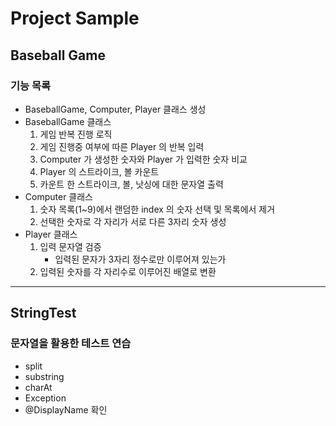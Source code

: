# Project Sample
## Baseball Game
### 기능 목록
- BaseballGame, Computer, Player 클래스 생성
- BaseballGame 클래스
    1. 게임 반복 진행 로직
    1. 게임 진행중 여부에 따른 Player 의 반복 입력
    1. Computer 가 생성한 숫자와 Player 가 입력한 숫자 비교
    1. Player 의 스트라이크, 볼 카운트
    1. 카운트 한 스트라이크, 볼, 낫싱에 대한 문자열 출력
- Computer 클래스
    1. 숫자 목록(1~9)에서 랜덤한 index 의 숫자 선택 및 목록에서 제거
    1. 선택한 숫자로 각 자리가 서로 다른 3자리 숫자 생성
- Player 클래스
    1. 입력 문자열 검증
        - 입력된 문자가 3자리 정수로만 이루어져 있는가
    1. 입력된 숫자를 각 자리수로 이루어진 배열로 변환
---

## StringTest
### 문자열을 활용한 테스트 연습
- split
- substring
- charAt
- Exception
- @DisplayName 확인